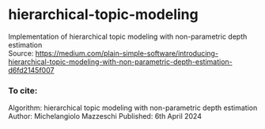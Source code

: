 # hierarchical-topic-modeling
Implementation of hierarchical topic modeling with non-parametric depth estimation
<br>
Source: https://medium.com/plain-simple-software/introducing-hierarchical-topic-modeling-with-non-parametric-depth-estimation-d6fd2145f007

### To cite:
Algorithm: hierarchical topic modeling with non-parametric depth estimation
Author: Michelangiolo Mazzeschi
Published: 6th April 2024

